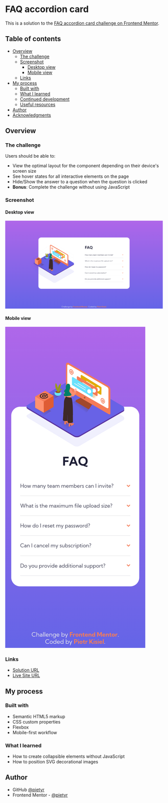 # FAQ accordion card

This is a solution to the [FAQ accordion card challenge on Frontend Mentor](https://www.frontendmentor.io/challenges/faq-accordion-card-XlyjD0Oam).

## Table of contents

-   [Overview](#overview)
    -   [The challenge](#the-challenge)
    -   [Screenshot](#screenshot)
        -   [Desktop view](#desktop-view)
        -   [Mobile view](#mobile-view)
    -   [Links](#links)
-   [My process](#my-process)
    -   [Built with](#built-with)
    -   [What I learned](#what-i-learned)
    -   [Continued development](#continued-development)
    -   [Useful resources](#useful-resources)
-   [Author](#author)
-   [Acknowledgments](#acknowledgments)

## Overview

### The challenge

Users should be able to:

-   View the optimal layout for the component depending on their device's screen size
-   See hover states for all interactive elements on the page
-   Hide/Show the answer to a question when the question is clicked
-   **Bonus**: Complete the challenge without using JavaScript

### Screenshot

#### Desktop view

![screenshot](./images/screenshot-desktop.png)

#### Mobile view

![screenshot](./images/screenshot-mobile.png)

### Links

-   [Solution URL](https://github.com/pietyr/faq-accordion-card)
-   [Live Site URL](https://pietyr.github.io/faq-accordion-card/)

## My process

### Built with

-   Semantic HTML5 markup
-   CSS custom properties
-   Flexbox
-   Mobile-first workflow

### What I learned

-   How to create collapsible elements without JavaScript
-   How to position SVG decorational images

## Author

-   GitHub [@pietyr](https://github.com/pietyr)
-   Frontend Mentor - [@pietyr](https://www.frontendmentor.io/profile/pietyr)
